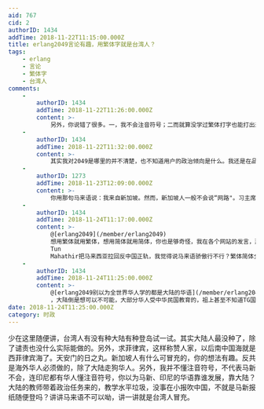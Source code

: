 ```yaml
---
aid: 767
cid: 2
authorID: 1434
addTime: 2018-11-22T11:15:00.000Z
title: erlang2049言论有趣，用繁体字就是台湾人？
tags:
    - erlang
    - 言论
    - 繁体字
    - 台湾人
comments:
    -
        authorID: 1434
        addTime: 2018-11-22T11:26:00.000Z
        content: >-
            另外，你说错了很多。一，我不会注音符号；二而就算没学过繁体打字也能打出来；三，用繁体的就是台湾人，你对这个世界的认识太肤浅，你知道海外华人社会用什么吗？你要不要出去强国看一看；四。台湾人没种？你确定，没种你们怎么还没有打下台湾。是不是你们没种？五。我得反对你这种人。支持一下台湾反共就成了台独你也是厉害，你知道台湾意义何在吗？估计你也没看过pincong，那是华人世界的圣地，你可以永远骄傲地说，谁说中华民族不能民主？最后一块清静之地，tg想踏上去还不反对？
    -
        authorID: 1434
        addTime: 2018-11-22T11:32:00.000Z
        content: >-
            其实我对2049是哪里的并不清楚，也不知道用户的政治倾向是什么。我还是在品葱沦陷后偶然网上搜到的。反TG就对了，看到我的评论并没有被五毛占领应该还算是个自由的地方。
    -
        authorID: 1273
        addTime: 2018-11-23T12:09:00.000Z
        content: >-
            你用那句马来语说：我来自新加坡。然而，新加坡人一般不会说“网路"。习主席讲话稿屏幕上提示的那个叫做”拼音“，不叫做”注音”。你之前在各个网站的发言都是繁体字，在我指出你假冒新加坡人以后，你就开始用简体字了。中国从来也没有说台湾是一个非正常国家，中国说台湾就是一个省，一个分裂政权。你的用词和你关注的话题，都体现出你是一个台独分子。
    -
        authorID: 1434
        addTime: 2018-11-24T11:17:00.000Z
        content: >-
            @[erlang2049](/member/erlang2049)
            想用繁体就用繁体，想用简体就用简体，你也是够奇怪，我在各个网站的发言，那么你找出来？我真的忍不住想骂你，你就看过我一段话就TMD整出这么多莫名其妙的还得我给你解释。我从小学了马来语要你管啊！加上一句不行啊。大马首相敦马哈迪医生Dr
            Tun
            Mahathir把马来西亚拉回反中国正轨，我觉得说马来语骄傲行不行？繁体简体全凭喜好。你看不懂中文是不是，维尼念岿然不动还需要注音，注音什么意思？给他标出来拼音。真当人傻是不是，注音符号和拼音符号台湾人也不会混好不好。你的文化水平太低，再次回你我确定了你是五毛。没什么交流价值，我反对一切TG意识形态。你还看过我在各个网站的发言，你知道我ID吗？这个id也就是在新品葱用。我以前一直在品葱，在推特，在medium，你确定你见过我的发言。那么你去找出来。没见过自己胡说八道还觉得有理的。新加坡人有什么可冒充的，台湾移民新加坡的多了去了，可惜我不是，我是从大陆过去的。但是，我跟你明说，台湾独不独立我无所谓，我又不是台湾的，我关注什么？社会主义什么时候灭亡，什么时候马列毛邓消失，什么时候TG崩溃，以及一切反TG反中国的言论，所有唱衰中国的，还有什么时候梧桐台湾，什么中国不民主、搞集中营，干扰宗教之类的。明告诉你，我不是台湾的，另外台独我不认为是个坏词，别以为说人台独别人就会想洗掉。台独，也就是五毛觉得不是好东西，而且一般不用来非台湾人吧？但非要我说的话，那我就讲，台湾独立冇乜不好。
    -
        authorID: 1434
        addTime: 2018-11-24T11:25:00.000Z
        content: >-
            @[erlang2049别以为全世界华人学的都是大陆的华语](/member/erlang2049%E5%88%AB%E4%BB%A5%E4%B8%BA%E5%85%A8%E4%B8%96%E7%95%8C%E5%8D%8E%E4%BA%BA%E5%AD%A6%E7%9A%84%E9%83%BD%E6%98%AF%E5%A4%A7%E9%99%86%E7%9A%84%E5%8D%8E%E8%AF%AD)
            ，大陆倒是想可以不可能，大部分华人受中华民国教育的，祖上甚至不知道TG国是啥玩意儿，或者看到TG国垃圾下南洋。台湾在全世界教育华人华文的时候，大陆在哪儿。不就是近二十年来开始以孔子学院和派出教师免费教学的方式灌输价值观吗？教育还带上政治，真的是垃圾得不行。新加坡华文你中国教的啊？老子爱怎样讲就怎样讲，马新华文不是中国华文，马新简体和中国简体也不一样。要我给你普及下。真的不知道五毛到底学过多少东西，我看也就是和阿窿跑腿一个水平。
date: 2018-11-24T11:25:00.000Z
category: 时政
---
```


少在这里随便讲，台湾人有没有种大陆有种登岛试一试。其实大陆人最没种了，除了谴责也没什么实际能做的。另外，求菲律宾，这样称赞人家，以后南中国海就是西菲律宾海了。天安门的日之丸。新加坡人有什么可冒充的，你的想法有趣。反共是海外华人必须做的，除了大陆走狗华人。另外，我并不懂注音符号，不代表马新不会，连印尼都有华人懂注音符号，你以为马新、印尼的华语靠谁发展，靠大陆？大陆的教师带着政治任务来的，教学水平垃圾，没事在小报吹中国，不就是马新报纸随便登吗？讲讲马来语不可以呦，讲一讲就是台湾人冒充。
